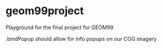 # geom99project
Playground for the final project for GEOM99

.bindPopup should allow for info popups on our COG imagery